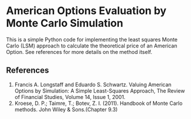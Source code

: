 # American Options Evaluation by Monte Carlo Simulation
This is a simple Python code for implementing the least squares Monte Carlo (LSM) approach to calculate the theoretical price of an American Option. See references for more details on the method itself.

## References
1. Francis A. Longstaff and Eduardo S. Schwartz. Valuing American Options by Simulation: A Simple Least-Squares Approach, The Review of Financial Studies, Volume 14, Issue 1, 2001. 
2. Kroese, D. P.; Taimre, T.; Botev, Z. I. (2011). Handbook of Monte Carlo methods. John Wiley
& Sons.(Chapter 9.3)

